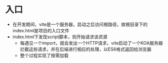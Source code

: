 # 入口
- 在开发期间，vite是一个服务器，启动之后访问根路径，故根目录下的index.html是项目的入口文件
- index.html下发现script脚本，则开始请求该资源
  - 每遇见一个import，就会发出一个HTTP请求，vite启动了一个KOA服务器拦截这些请求，并在后端进行相应的处理，以ES6格式返回给浏览器
  - 整个过程实现了按需加载